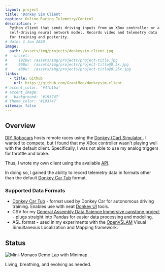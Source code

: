 ```yaml
---
layout: project
title: 'Donkey Sim Client'
caption: Online Racing Telemetry/Control
description: >
  Python client that sends driving inputs from an XBox controller or a 
  self-driving neural network model. Records video and telemetry data 
  for training and posterity.
# date: 1 Jun 2020
image: 
  path: /assets/img/projects/donkeysim-client.jpg
#   srcset: 
#     1920w: /assets/img/projects/project-title.jpg
#     960w:  /assets/img/projects/project-title@0,5x.jpg
#     480w:  /assets/img/projects/project-title@0,25x.jpg
links:
  - title: Github
    url: https://github.com/GrantMoe/donkeysim-client
# accent_color: '#4fb1ba'
# accent_image:
#   background: '#193747'
# theme_color: '#193747'
sitemap: false
---
```

<!--spacer to prevent body header replacing title-->
## Overview
[DIY Robocars](https://www.meetup.com/DIYRobocars/) hosts remote races using the [Donkey (Car) Simulator ](https://www.donkeycar.com/updates/simulator). I wanted to compete, but I found that my XBox controller wasn't playing well with the default client. Specifically, I was not able to use my analog triggers for throttle and brake.

Thus, I wrote my own client using the available [API](https://docs.donkeycar.com/guide/simulator/#api).

In doing so, I gained the ability to record telemetry data in formats other than the default [Donkey Car Tub](https://docs.donkeycar.com/parts/stores/#tub) format.

### Supported Data Formats
* [Donkey Car Tub](https://docs.donkeycar.com/parts/stores/#tub) - format used by Donkey Car for autonomous driving training. Enables use with neat [Donkey UI](https://docs.donkeycar.com/utility/ui/) tools.
* CSV for my [General Assembly Data Science Immersive capstone project](https://github.com/GrantMoe/DSI-Capstone-Project) - plugs straight into Pandas for easier data processing and modeling.
* ASL format - used in my experiments with the [OpenVSLAM](https://github.com/OpenVSLAM-Community/openvslam) Visual Simultaneous Localization and Mapping framework.

## Status
![Mini-Monaco Demo Lap with Minimap](/assets/img/projects/donkeysim-monaco-lap.gif)  
  
Living, breathing, and evolving as needed.